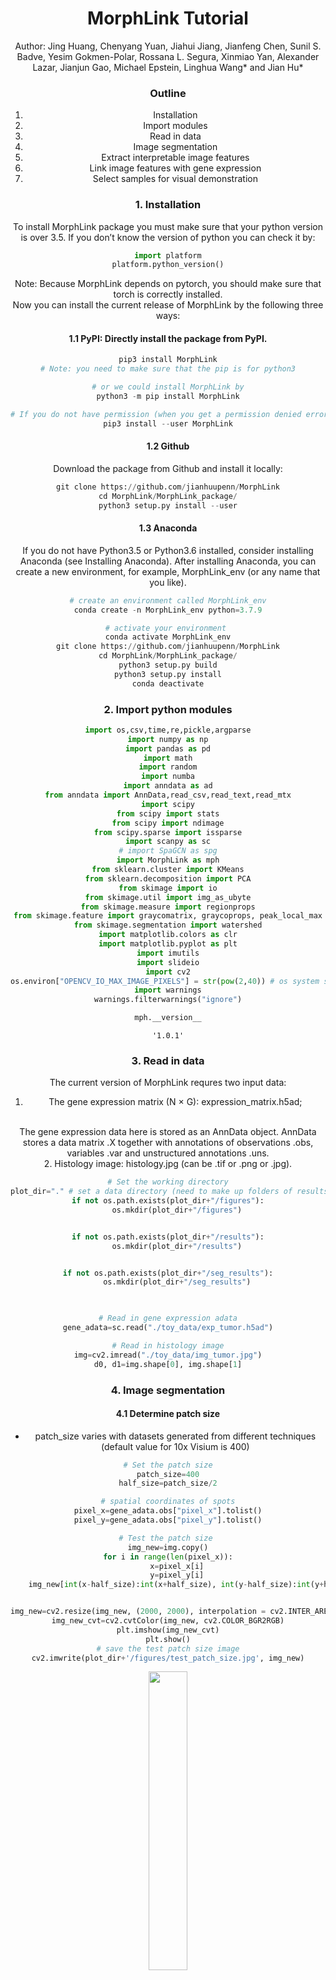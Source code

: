 <h1><center>MorphLink Tutorial</center></h1>


<center>Author: Jing Huang, Chenyang Yuan, Jiahui Jiang, Jianfeng Chen, Sunil S. Badve, Yesim Gokmen-Polar, Rossana L. Segura, Xinmiao Yan, Alexander Lazar, Jianjun Gao, Michael Epstein, Linghua Wang* and Jian Hu*

### Outline
1. Installation
2. Import modules
3. Read in data
4. Image segmentation
5. Extract interpretable image features
6. Link image features with gene expression
7. Select samples for visual demonstration

### 1. Installation
To install MorphLink package you must make sure that your python version is over 3.5. If you don’t know the version of python you can check it by:


```python
import platform
platform.python_version()
```

Note: Because MorphLink depends on pytorch, you should make sure that torch is correctly installed.
<br>
Now you can install the current release of MorphLink by the following three ways:
#### 1.1 PyPI: Directly install the package from PyPI.


```python
pip3 install MorphLink
# Note: you need to make sure that the pip is for python3

# or we could install MorphLink by
python3 -m pip install MorphLink

# If you do not have permission (when you get a permission denied error), you should install MorphLink by
pip3 install --user MorphLink
```

#### 1.2 Github
Download the package from Github and install it locally:


```python
git clone https://github.com/jianhuupenn/MorphLink
cd MorphLink/MorphLink_package/
python3 setup.py install --user
```

#### 1.3 Anaconda
If you do not have Python3.5 or Python3.6 installed, consider installing Anaconda (see Installing Anaconda). After installing Anaconda, you can create a new environment, for example, MorphLink_env (or any name that you like).


```python
# create an environment called MorphLink_env
conda create -n MorphLink_env python=3.7.9

# activate your environment 
conda activate MorphLink_env
git clone https://github.com/jianhuupenn/MorphLink
cd MorphLink/MorphLink_package/
python3 setup.py build
python3 setup.py install
conda deactivate
```

### 2. Import python modules


```python
import os,csv,time,re,pickle,argparse
import numpy as np
import pandas as pd
import math
import random
import numba
import anndata as ad
from anndata import AnnData,read_csv,read_text,read_mtx
import scipy
from scipy import stats
from scipy import ndimage
from scipy.sparse import issparse
import scanpy as sc
# import SpaGCN as spg
import MorphLink as mph
from sklearn.cluster import KMeans
from sklearn.decomposition import PCA
from skimage import io
from skimage.util import img_as_ubyte
from skimage.measure import regionprops
from skimage.feature import graycomatrix, graycoprops, peak_local_max
from skimage.segmentation import watershed
import matplotlib.colors as clr
import matplotlib.pyplot as plt
import imutils
import slideio
import cv2
os.environ["OPENCV_IO_MAX_IMAGE_PIXELS"] = str(pow(2,40)) # os system settings
import warnings
warnings.filterwarnings("ignore")

```


```python
mph.__version__
```




    '1.0.1'


### 3. Read in data
The current version of MorphLink requres two input data: 
<br>
1. The gene expression matrix (N $\times$ G): expression_matrix.h5ad;
<br>
The gene expression data here is stored as an AnnData object. AnnData stores a data matrix .X together with annotations of observations .obs, variables .var and unstructured annotations .uns.
<br>
2. Histology image: histology.jpg (can be .tif or .png or .jpg).
<br>


```python
# Set the working directory
plot_dir="." # set a data directory (need to make up folders of results, seg_results, and figures)
if not os.path.exists(plot_dir+"/figures"):
	os.mkdir(plot_dir+"/figures")


if not os.path.exists(plot_dir+"/results"):
	os.mkdir(plot_dir+"/results")


if not os.path.exists(plot_dir+"/seg_results"):
	os.mkdir(plot_dir+"/seg_results")

    

```


```python
# Read in gene expression adata
gene_adata=sc.read("./toy_data/exp_tumor.h5ad")

# Read in histology image
img=cv2.imread("./toy_data/img_tumor.jpg")
d0, d1=img.shape[0], img.shape[1]

```

### 4. Image segmentation

#### 4.1 Determine patch size

- patch_size varies with datasets generated from different techniques (default value for 10x Visium is 400)


```python
# Set the patch size
patch_size=400
half_size=patch_size/2

# spatial coordinates of spots
pixel_x=gene_adata.obs["pixel_x"].tolist()
pixel_y=gene_adata.obs["pixel_y"].tolist()

# Test the patch size 
img_new=img.copy()
for i in range(len(pixel_x)):
	x=pixel_x[i]
	y=pixel_y[i]
	img_new[int(x-half_size):int(x+half_size), int(y-half_size):int(y+half_size),:]=0


img_new=cv2.resize(img_new, (2000, 2000), interpolation = cv2.INTER_AREA)
img_new_cvt=cv2.cvtColor(img_new, cv2.COLOR_BGR2RGB)
plt.imshow(img_new_cvt)
plt.show()
# save the test patch size image
cv2.imwrite(plot_dir+'/figures/test_patch_size.jpg', img_new)

```
<img src="https://github.com/jianhuupenn/MorphLink/blob/main/tutorial/figures/test_patch_size.jpg" width=35% height=35%>


#### 4.2 Patch split

- patches: a 4D array with a shape of (N, m, m, 3), where N stands for the total number of spots and m denotes the specified patch size


```python
patches=mph.patch_split_for_ST(img=img, patch_size=patch_size, spot_info=gene_adata.obs, x_name="pixel_x", y_name="pixel_y")
# spot information
patch_info=gene_adata.obs 
patch_info["x"]=patch_info["pixel_x"]
patch_info["y"]=patch_info["pixel_y"]

# Save the splitted image patches and its patch_info
patch_info.to_csv(plot_dir+"/results/patch_info.csv")
np.save(plot_dir+"/results/patches.npy", patches)

```


```python
patches=np.load(plot_dir+"/results/patches.npy")
patch_info=pd.read_csv(plot_dir+"/results/patch_info.csv", header=0, index_col=0)
```

#### 4.3 Segment each patch into masks

- n_clusters: equals to the number of masks within each patch (default value is 10) 
- refine the initial K-Means clusters by a convolution layer


```python
# Perform a K-Means clustering to divide the pixels of each image patch into clusters 
# then employ a convolution layer to refine the cluster assignment
mph.step4_Segmentation(plot_dir=plot_dir, n_clusters=10, refine=True, refine_threshold=4) # take around 2h
check_dic_list(plot_dir)

```

#### 4.4 Match masks across patches

- num_mask_each: the number of masks within each patch (default value is 10)
- mapping_threshold1: max single color channel difference, choose all channels
- mapping_threshold2: max single color channel difference, choose one channel


```python
# Identify shared clusters across patches based on color distance
num_mask_each=10
mapping_threshold1=30  # max single color channel difference, choose all channels
mapping_threshold2=60  # max single color channel difference, choose one channel
masks, masks_index=mph.step5_Extract_Masks(plot_dir=plot_dir, patch_size=patch_size, num_mask_each=num_mask_each, mapping_threshold1=mapping_threshold1, mapping_threshold2=mapping_threshold2)

# Plot the segmentated masks
mph.step6_Plot_Masks(plot_dir=plot_dir, d0=d0, d1=d1, masks=masks, patch_size=patch_size, mapping_threshold1=mapping_threshold1, mapping_threshold2=mapping_threshold2)

```

### 5. Extract interpretable image features

#### 5.1 Mask-level image features


```python
num_mask_each=10
mapping_threshold1=30  # max single color channel difference, choose all channels
mapping_threshold2=60 
masks=np.load(plot_dir+"/results/masks_"+str(mapping_threshold1)+"_"+str(mapping_threshold2)+".npy")
with open(plot_dir+"/results/masks_index_"+str(mapping_threshold1)+"_"+str(mapping_threshold2)+".pkl", "rb") as f:
	masks_index = pickle.load(f)

```


```python
ret=mph.Extract_Whole_Mask_Features(masks, patch_info)
ret_logged=mph.Selective_Log_Transfer(ret)

```


```python
# print(ret_logged.head()) # mask-level image features
```


```python
# Save the extracted mask-level image features
ret=sc.AnnData(ret.values,obs=patch_info, var=pd.DataFrame({"feature_names":ret.columns.tolist()}))
ret.var.index=ret.var["feature_names"].tolist()
ret_logged=sc.AnnData(ret_logged.values,obs=patch_info, var=pd.DataFrame({"feature_names":ret_logged.columns.tolist()}))
ret_logged.var.index=ret_logged.var["feature_names"].tolist()
ret_logged.write_h5ad(plot_dir+"/results/mask_features_all_logged.h5ad")

```

#### 5.2 Object-level image features


```python
# Separate the connected components within each mask
mph.step8_CC_Detection_for_ST(plot_dir=plot_dir, patch_info=patch_info, masks_selected=masks, masks_index_selected=masks_index, details=False)

# Summarize image features for connected components by patch
labels=np.load(plot_dir+"/results/cc_no_details.npy")
channels=[i for i in range(labels.shape[0])]
ret=mph.Extract_CC_Features(labels=labels, patch_info=patch_info, channels=channels, min_area=10)
ret_logged=mph.Selective_Log_Transfer(ret)

```


```python
# print(ret_logged.head()) # object-level image features
```


```python
# Save the extracted object-level image features
ret=sc.AnnData(ret.values,obs=patch_info, var=pd.DataFrame({"feature_names":ret.columns.tolist()}))
ret.var.index=ret.var["feature_names"].tolist()
ret_logged=sc.AnnData(ret_logged.values,obs=patch_info, var=pd.DataFrame({"feature_names":ret_logged.columns.tolist()}))
ret_logged.var.index=ret_logged.var["feature_names"].tolist()
ret_logged.write_h5ad(plot_dir+"/results/cc_features_all_logged.h5ad")

# Combine mask-level image features with object-level image features
sub1=sc.read(plot_dir+"/results/mask_features_all_logged.h5ad")
sub2=sc.read(plot_dir+"/results/cc_features_all_logged.h5ad")
img_adata=ad.concat([sub1, sub2], axis=1,join='inner')
img_adata.obs=sub1.obs
del sub1, sub2
img_adata.write_h5ad(plot_dir+"/results/all_features_logged.h5ad")

```

#### 5.3 Understand masks

- num_samples: the number of samples for each mask visualization


```python
# Summarize the properties of each mask
ret=mph.mask_properity(masks, img, patch_info, d0, d1, center=True)
print(ret) 

```

    Combining mask  0
    Combining mask  1
    Combining mask  2
    Combining mask  3
    Combining mask  4
    Combining mask  5
       per_contain  per_area           avg_rgb
    0        1.000     0.374  [156.  52.  90.]
    1        1.000     0.345  [186.  71. 110.]
    2        0.988     0.065  [242. 219. 225.]
    3        1.000     0.124  [213. 116. 155.]
    4        1.000     0.181     [98. 29. 64.]
    5        1.000     0.072  [229. 155. 186.]



```python
# Plot some sample masks for visuallization
num_samples = 3 # the number of samples for each mask
for channel in range(masks.shape[0]):
    ret_img=mph.mask_example(channel, img_adata, patch_info, patches, masks, plot_dir=plot_dir+"/figures", num_samples=num_samples, filter_mask_area=True)
    ret_img_cvt=cv2.cvtColor(ret_img, cv2.COLOR_BGR2RGB)
    plt.imshow(ret_img_cvt)
    plt.axis('off')
    plt.show()
    plt.close()
    
```

<img src="https://github.com/jianhuupenn/MorphLink/blob/main/tutorial/figures/sample_for_mask_0.png" width=35% height=35%>

    
![png](output_44_0.png)
    



    
![png](output_44_1.png)
    



    
![png](output_44_2.png)
    



    
![png](output_44_3.png)
    



    
![png](output_44_4.png)
    



    
![png](output_44_5.png)
    


### 6. Link image features with gene expression

#### 6.1 Preprocessing


```python
# Gene expression
gene_adata=sc.read("./toy_data/exp_tumor.h5ad")
gene_adata.X=(np.array(gene_adata.X.A) if issparse(gene_adata.X) else np.array(gene_adata.X))
sc.pp.log1p(gene_adata)

# Histology image
img_adata=sc.read(plot_dir+"/results/all_features_logged.h5ad")
img_adata.X=(img_adata.X.A if issparse(img_adata.X) else img_adata.X)
img_adata=img_adata[img_adata.obs.index.isin(gene_adata.obs.index)]
# Keep image features with over 10% non median 
img_adata=img_adata[:, np.sum(img_adata.X!=np.median(img_adata.X, 0), 0)>(img_adata.shape[0]/10)]

```

#### 6.2 Spatial clustering on gene expression and image features separately

Apart from louvain clustering, other spatial clustering methods (e.g., SpaGCN) can also be employed


```python
# Set colors
cnt_color = clr.LinearSegmentedColormap.from_list('pink_green', ['#3AB370',"#EAE7CC","#FD1593"], N=256)
cat_color=["#F56867","#FEB915","#C798EE","#59BE86","#7495D3","#D1D1D1","#6D1A9C","#15821E","#3A84E6","#997273","#787878","#DB4C6C","#9E7A7A","#554236","#AF5F3C","#93796C","#F9BD3F","#DAB370","#877F6C","#268785"]

# Gene expression
# Louvain clustering
pca = PCA(n_components=50)
pca.fit(gene_adata.X)
embed=pca.transform(gene_adata.X)
tmp=sc.AnnData(embed)
sc.pp.neighbors(tmp, n_neighbors=10)
sc.tl.louvain(tmp,resolution=0.05)
y_pred=tmp.obs['louvain'].astype(int).to_numpy()
gene_adata.obs["gene_pred"]=y_pred
# or by SpaGCN
gene_adata.obs["gene_pred"]=gene_adata.obs["spagcn_pred"].astype('category') # use the spatial clustering results from SpaGCN

# check spatial clustering of gene expression
domains="gene_pred"
num_domains=len(gene_adata.obs[domains].unique())
gene_adata.uns[domains+"_colors"]=list(cat_color[:num_domains])
ax=sc.pl.scatter(gene_adata,alpha=1,x="pixel_y",y="pixel_x",color=domains,title=domains,color_map=cat_color,show=False,size=150000/gene_adata.shape[0])
ax.set_aspect('equal', 'box')
ax.axes.invert_yaxis()
plt.savefig(plot_dir+"/figures/gene_pred.png", dpi=600)
plt.show()
plt.close()
# ax=spg.plot_spatial_domains_ez_mode(gene_adata, domain_name="gene_pred", x_name="pixel_y", y_name="pixel_x", plot_color=cat_color, size=150000/gene_adata.shape[0], 
	# show=False, save=True,save_dir=plot_dir+"/figures/gene_pred.png")

```


    
![png](output_50_0.png)
    



```python
# Image features
# Louvain clustering
pca = PCA(n_components=50)
pca.fit(img_adata.X)
embed=pca.transform(img_adata.X)
tmp=sc.AnnData(embed)
sc.pp.neighbors(tmp, n_neighbors=10)
sc.tl.louvain(tmp,resolution=0.05)
y_pred=tmp.obs['louvain'].astype(int).to_numpy()
len(np.unique(y_pred)) # number of louvain clusters for image features
img_adata.obs["img_pred"]=y_pred
img_adata.obs["img_pred"]=img_adata.obs["img_pred"].astype('category')

# check spatial clustering of image features
domains="img_pred"
num_domains=len(img_adata.obs[domains].unique())
img_adata.uns[domains+"_colors"]=list(cat_color[:num_domains])
ax=sc.pl.scatter(img_adata,alpha=1,x="pixel_y",y="pixel_x",color=domains,title=domains,color_map=cat_color,show=False,size=150000/img_adata.shape[0])
ax.set_aspect('equal', 'box')
ax.axes.invert_yaxis()
plt.savefig(plot_dir+"/figures/img_pred.png", dpi=600)
plt.show()
plt.close()
# ax=spg.plot_spatial_domains_ez_mode(img_adata, domain_name="img_pred", x_name="pixel_y", y_name="pixel_x", plot_color=cat_color,size=180000/img_adata.shape[0], 
	# show=False, save=True,save_dir=plot_dir+"/figures/img_pred.png")

```


    
![png](output_51_0.png)
    


#### 6.3 Identify subregions


```python
# check spatial clustering of combined clusters
gene_clusters=gene_adata.obs["gene_pred"].tolist()
img_clusters=img_adata.obs["img_pred"].tolist()

# for any cluster pair if the overlapping spots / overall spots > max_threshod (default value is 0.2) then merge the two clusters
gene_adata.obs["combined_pred"]=mph.combine_clusters(gene_clusters, img_clusters, min_threshold=1/5, max_threshold=1/2)
gene_adata.obs["combined_pred"]=gene_adata.obs["combined_pred"].astype('category')
# ax=spg.plot_spatial_domains_ez_mode(gene_adata, domain_name="combined_pred", x_name="pixel_y", y_name="pixel_x", plot_color=cat_color,size=150000/gene_adata.shape[0], 
	# show=False, save=True,save_dir=plot_dir+"/figures/combined.png")

```

#### 6.4 Quantify the curve-based similarity

- genes: a set of interested genes or identified from DE analysis
- channel: the mask channel number to focus on
- w_cor: the weights for correlation (default value is 0.5)
- CPSI: Curve-based Pattern Similarity Index


```python
# Specify a set of interested genes (or from DE analysis)
genes=["B2M", "CD74", "TAP1", "MKI67", "MYCL", "TUBB", "MS4A1", "IGHM"]
gene_adata_sub=gene_adata[:,gene_adata.var.index.isin(genes)].copy()

# Specify the mask channel 
channel = 4
features=[i for i in img_adata.var.index if "m"+str(channel) in i]+[i for i in img_adata.var.index if "c"+str(channel) in i]
img_adata_sub=img_adata[:,img_adata.var.index.isin(features)].copy()

# Normalize gene expression and image features to the value range of [0,1]
# gene expression
gene_df=gene_adata_sub.X.A if issparse(gene_adata_sub.X) else gene_adata_sub.X
gene_df=np.array(gene_df)
gene_df=(gene_df-np.min(gene_df, 0))/(np.max(gene_df, 0)-np.min(gene_df, 0))
# image features
img_df=img_adata_sub.X.A if issparse(img_adata_sub.X) else img_adata_sub.X
img_df=np.array(img_df)
img_df=(img_df-np.min(img_df, 0))/(np.max(img_df, 0)-np.min(img_df, 0))

# spatial coordinates of spots
x = gene_adata_sub.obs["pixel_x"].values
y = gene_adata_sub.obs["pixel_y"].values

# Measure the regional pattern similarity
clusters=[0]*len(x)
cor=mph.pattern_similarity(gene_df, img_df, clusters, x, y, num_interval=20, method="mean", metric="cor", integrate_xy="weighted",pool="min", rescale=True, add_noise=True, two_side=False, min_spots=5)
diff=mph.pattern_similarity(gene_df, img_df, clusters, x, y, num_interval=20, method="mean", metric="diff", integrate_xy="weighted",pool="max", rescale=True, add_noise=True, two_side=False, min_spots=5)
cor=pd.DataFrame(cor, index=gene_adata_sub.var.index, columns=img_adata_sub.var.index)
diff=pd.DataFrame(diff, index=gene_adata_sub.var.index, columns=img_adata_sub.var.index)
# assign weights to correlation (default value is 0.5)
w_cor=1/2
CPSI=w_cor*cor+(1-w_cor)*(1-diff)

# take gene CD74 as an example
# identify 10 image features that share the highest regional pattern similarity with the specified gene
g="CD74" # from the list of genes
CPSI.loc[g, :].nlargest(10)

```




    c4_solidity_iqr            0.725101
    log_c4_solidity_std        0.698598
    log_c4_dis_iqr             0.443087
    log_c4_extent_iqr          0.428348
    log_c4_extent_std          0.408181
    log_c4_dis_std             0.405402
    log_c4_extent_q0           0.402305
    log_c4_extent_q100         0.396058
    c4_eccentricity_q0         0.394627
    log_m4_Dist_Trans_1_std    0.384034
    Name: CD74, dtype: float64



#### 6.5 Generate marginal curves


```python
# for a pair of gene expression feature and image feature
g="CD74"
f=CPSI.loc[g, :].nlargest(1).index.tolist()[0] # select the image feature with the highest regional pattern similarity
print(f)

# Gradient changes along x-axis and y-axis
range_step=1/4
num_cuts=5

img_adata_sub.obs[g]=np.array(gene_adata_sub.X)[:, gene_adata_sub.var.index==g]
img_adata_sub.obs[f]=np.array(img_adata_sub.X)[:, img_adata_sub.var.index==f]
x, y, z=[], [], []
for i in range(num_cuts):
	mx=np.quantile(img_adata_sub.obs[f], i/num_cuts+1/num_cuts*(1-range_step))
	mi=np.quantile(img_adata_sub.obs[f], i/num_cuts+1/num_cuts*range_step)
	sub_tmp=img_adata_sub[(img_adata_sub.obs[f]>=mi)&(img_adata_sub.obs[f]<=mx),:]
	median_f=np.median(sub_tmp.obs[f])
	samples=sub_tmp.obs.index[(sub_tmp.obs[f]>=mi) & (sub_tmp.obs[f]<=mx)].tolist()
	x.append(np.round(np.mean(sub_tmp.obs[f]), 3))
	y.append(np.round(np.mean(sub_tmp.obs[g]), 3))
	z.append(np.round(np.mean(sub_tmp.obs[f]), 3))
	z.append(np.round(np.mean(sub_tmp.obs[g]), 3))

print(g)
print(x)
print(y)
print(z)

# generate a scatter plot for x and y
plt.scatter(x, y)
plt.xlabel("gene expression levels")
plt.ylabel("image feature levels")
plt.title("The regional linkage between "+g+" and "+f)
plt.show()
plt.close()

```

    c4_solidity_iqr
    CD74
    [0.13, 0.15, 0.162, 0.176, 0.196]
    [0.63, 0.576, 0.816, 1.047, 0.901]
    [0.13, 0.63, 0.15, 0.576, 0.162, 0.816, 0.176, 1.047, 0.196, 0.901]



    
![png](output_58_1.png)
    


### 7. Select samples for visual demonstration

- num_sample: the number of samples for demonstrating the linkage between the pair of gene expression feature and image feature


```python
labels=np.load(plot_dir+"/results/cc_no_details.npy")
```


```python
# Load in the generated patch_info, patches, and labels
# plot_dir="."
# patch_info=pd.read_csv(plot_dir+"/results/patch_info.csv", header=0, index_col=0)
# patches=np.load(plot_dir+"/results/patches.npy")
# labels=np.load(plot_dir+"/results/cc_no_details.npy")

# Specify a set of interested image features
target_features = [f]
visual_img_list = []
num_sample=5

for f in target_features:
	if not os.path.exists(plot_dir+"/figures/"+f):
		os.mkdir(plot_dir+"/figures/"+f)
	visual_img=mph.sample_illustration(f, img_adata_sub, patch_info, patches, labels, plot_dir=plot_dir+"/figures/"+f, num_cuts=num_cuts, range_step=range_step, num_sample=num_sample, filter_mask_area=True, filter_cc_q100=False)
	visual_img_list.append(visual_img)


```

    channel 4 f_type c
    AACGTTAGTCACAACT-1     9.332027
    AACTGCTTCTGTTGAC-1    10.153273
    AATCGGAACGTAGAGC-1    10.278631
    ACAACGGATTGGAGTG-1    10.403262
    ACAACTATTCGAGGTA-1    10.445056
                            ...    
    TGGCTCTAAGCGACGG-1     9.360053
    TGGTCTTCTGATTAGA-1    10.365018
    TGTACCAAGTTGGTAA-1    10.849007
    TGTATGATCGTTAACC-1     8.885441
    TGTCAGGTTAATGCAA-1    10.380715
    Name: mask_area, Length: 66, dtype: float64
    Cut 0, median=0.13001048133495624
    Num of samples =  5
    AACAGGCCATTGTCAC-1     9.263976
    AACGGTCGTATTAGGC-1    10.355423
    AAGCACTCGTTCGCCA-1    10.590793
    AAGCAGATCATAATGT-1     9.836653
    AATTCAAGGCACGATC-1    10.517592
                            ...    
    TGGACGTGCGATTCGG-1    10.336373
    TGGTATGTATGGAGTC-1    10.311383
    TGGTGCTCTACTTGAA-1    10.363788
    TGTCAACACTTCAGTT-1    10.319893
    TGTCGACGCACCGTGG-1    10.224846
    Name: mask_area, Length: 67, dtype: float64
    Cut 1, median=0.1494131139072774
    Num of samples =  5
    AACATATGCACTTCTA-1    10.354691
    AACGGCGACGTCCACC-1    10.410124
    AAGGCGTGGTATGGCT-1    10.336503
    AAGTACTCTATTGCCG-1    10.311017
    AATGGTATAACCGCGG-1    10.373241
                            ...    
    TCGTCAGTCGACGGAT-1    10.199807
    TGCATTACCAGAATGT-1    10.149840
    TGCATTCAGCGGTTCG-1    10.408134
    TGCTCCGGCCGCACAA-1    10.106959
    TGGCCAAGGTATTCAC-1    10.470363
    Name: mask_area, Length: 67, dtype: float64
    Cut 2, median=0.16169473705123993
    Num of samples =  5
    AACCAAGCTAGATACG-1    11.175409
    AAGAATGTCGCCACAA-1    10.258186
    AAGAGCACCATCTTAT-1    10.519700
    AAGCCATTAGACTACC-1    10.320815
    AATCGACGGCCAGAGC-1    10.176678
                            ...    
    TGATGGTTGGTGCGGT-1     9.434683
    TGCAGAACAACTCAAG-1    10.352427
    TGCCGCTTGTAAGTCC-1    10.512737
    TGGAGTGCCTAAGGTT-1    10.279352
    TGGTACCGTATGACAA-1    10.491496
    Name: mask_area, Length: 67, dtype: float64
    Cut 3, median=0.17718783762926382
    Num of samples =  5
    AACTGCTTGGTTGAAT-1    10.298566
    AAGTTAAGGTAATCGT-1    10.522746
    ACAGAACTTCGTGGAC-1    10.426173
    ACGCAAGCGGAGCCGA-1    10.215338
    ACTCAGGCTTCGTTCA-1    10.396933
                            ...    
    TCCAACGTACCTAAGG-1    10.580327
    TCCTCAATCTGCTATT-1     9.812249
    TGCATTCCACAATGAC-1    10.397970
    TGCGGAGGCACTTCGC-1    10.324564
    TGTTCAACGACTGCAT-1    10.257379
    Name: mask_area, Length: 66, dtype: float64
    Cut 4, median=0.196332503851128
    Num of samples =  5



```python
# Generate sample linkage visual demonstration
for i in range(len(visual_img_list)):
    visual_img=visual_img_list[i]
    visual_img_cvt=cv2.cvtColor(visual_img, cv2.COLOR_BGR2RGB)
    plt.figure(figsize=(12,36))
    plt.imshow(visual_img_cvt)
    plt.axis('off')
    plt.show()
    plt.close()
    

```


    
![png](output_63_0.png)
    


